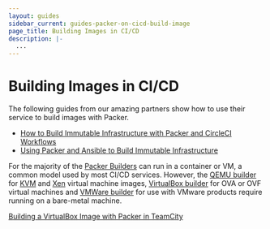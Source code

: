 ```yaml
---
layout: guides
sidebar_current: guides-packer-on-cicd-build-image
page_title: Building Images in CI/CD
description: |-
  ...
---
```


# Building Images in CI/CD

The following guides from our amazing partners show how to use their service to build images with Packer.

- [How to Build Immutable Infrastructure with Packer and CircleCI Workflows](https://docs.google.com/document/d/1hetlS94SpUQ979K-1At9hwn1oDNWHegBqHGNcIFLBoY/edit)
- [Using Packer and Ansible to Build Immutable Infrastructure](https://blog.codeship.com/packer-ansible/)

For the majority of the [Packer Builders](https://www.packer.io/docs/builders/index.html) can run in a container or VM, a common model used by most CI/CD services. However, the [QEMU builder](https://www.packer.io/docs/builders/qemu.html) for [KVM](https://www.linux-kvm.org/page/Main_Page) and [Xen](https://www.xenproject.org/) virtual machine images, [VirtualBox builder](https://www.packer.io/docs/builders/virtualbox.html) for OVA or OVF virtual machines and [VMWare builder](https://www.packer.io/docs/builders/vmware.html) for use with VMware products require running on a bare-metal machine.

[Building a VirtualBox Image with Packer in TeamCity](https://docs.google.com/document/d/1AQjn4PpApnZ6pf097HYZzZa4ZMspRATxo9wNj78hLLc/edit#)
